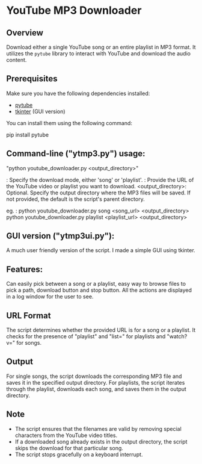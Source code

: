 # YouTube MP3 Downloader
## Overview

Download either a single YouTube song or an entire playlist in MP3 format. It utilizes the `pytube` library to interact with YouTube and download the audio content.

## Prerequisites

Make sure you have the following dependencies installed:

- [pytube](https://github.com/pytube/pytube)
- [tkinter](https://docs.python.org/3/library/tkinter.html) (GUI version) 

You can install them using the following command:

pip install pytube

## Command-line ("ytmp3.py") usage: 
  "python youtube_downloader.py <mode> <url> <output_directory>"

<mode>: Specify the download mode, either 'song' or 'playlist'.
<url>: Provide the URL of the YouTube video or playlist you want to download.
<output_directory>: Optional. Specify the output directory where the MP3 files will be saved. If not provided, the default is the script's parent directory.

eg. :
  python youtube_downloader.py song <song_url> <output_directory>
  python youtube_downloader.py playlist <playlist_url> <output_directory>

## GUI version ("ytmp3ui.py"):
  A much user friendly version of the script. I made a simple GUI using tkinter.

## Features:
  Can easily pick between a song or a playlist, easy way to browse files to pick a path, download button and stop button. All the actions are displayed in a log window for the user to see.

## URL Format
  The script determines whether the provided URL is for a song or a playlist. It checks for the presence of "playlist" and "list=" for playlists and "watch?v=" for songs.

## Output
  For single songs, the script downloads the corresponding MP3 file and saves it in the specified output directory.
  For playlists, the script iterates through the playlist, downloads each song, and saves them in the output directory.

## Note
  - The script ensures that the filenames are valid by removing special characters from the YouTube video titles.
  - If a downloaded song already exists in the output directory, the script skips the download for that particular song.
  - The script stops gracefully on a keyboard interrupt.
  
